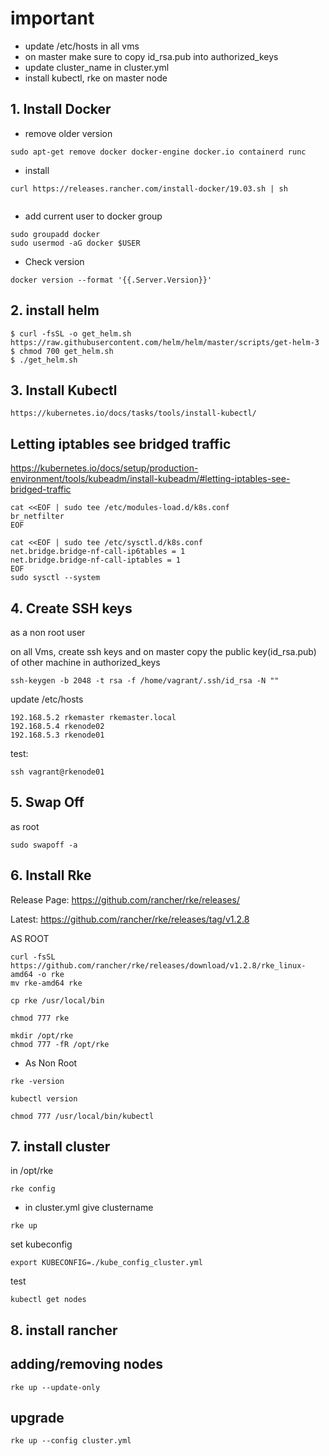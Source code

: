 # important

* update /etc/hosts  in all vms
* on master make sure to copy id_rsa.pub into authorized_keys
* update cluster_name in cluster.yml
* install kubectl, rke on master node


## 1. Install Docker
  * remove older version
  ```
  sudo apt-get remove docker docker-engine docker.io containerd runc
  ```
  * install
  ```
 curl https://releases.rancher.com/install-docker/19.03.sh | sh
    
  ```
  * add current user to docker group
  ```
  sudo groupadd docker
  sudo usermod -aG docker $USER
  ```
  * Check version
  ```
  docker version --format '{{.Server.Version}}'
  ```
## 2. install helm
```
$ curl -fsSL -o get_helm.sh https://raw.githubusercontent.com/helm/helm/master/scripts/get-helm-3
$ chmod 700 get_helm.sh
$ ./get_helm.sh
```
## 3. Install Kubectl
```
https://kubernetes.io/docs/tasks/tools/install-kubectl/
```
## Letting iptables see bridged traffic
https://kubernetes.io/docs/setup/production-environment/tools/kubeadm/install-kubeadm/#letting-iptables-see-bridged-traffic
```
cat <<EOF | sudo tee /etc/modules-load.d/k8s.conf
br_netfilter
EOF

cat <<EOF | sudo tee /etc/sysctl.d/k8s.conf
net.bridge.bridge-nf-call-ip6tables = 1
net.bridge.bridge-nf-call-iptables = 1
EOF
sudo sysctl --system
```
## 4. Create SSH keys
as a non root user

on all Vms, create ssh keys and on master copy the public key(id_rsa.pub) of other machine in authorized_keys
```
ssh-keygen -b 2048 -t rsa -f /home/vagrant/.ssh/id_rsa -N ""
```

update /etc/hosts
```
192.168.5.2 rkemaster rkemaster.local
192.168.5.4 rkenode02
192.168.5.3 rkenode01
```
test:
```
ssh vagrant@rkenode01
```

## 5. Swap Off
as root
```
sudo swapoff -a
```
## 6. Install Rke
Release Page: https://github.com/rancher/rke/releases/

Latest: https://github.com/rancher/rke/releases/tag/v1.2.8

AS ROOT
```
curl -fsSL https://github.com/rancher/rke/releases/download/v1.2.8/rke_linux-amd64 -o rke
mv rke-amd64 rke

cp rke /usr/local/bin

chmod 777 rke

mkdir /opt/rke
chmod 777 -fR /opt/rke

```

* As Non Root
```
rke -version

kubectl version

chmod 777 /usr/local/bin/kubectl
```

## 7. install cluster
in /opt/rke
```
rke config
```

* in cluster.yml give clustername
```
rke up
```

set kubeconfig
```
export KUBECONFIG=./kube_config_cluster.yml
```

test
```
kubectl get nodes
```
## 8. install rancher

## adding/removing nodes
```
rke up --update-only
```
## upgrade
```
rke up --config cluster.yml
```

